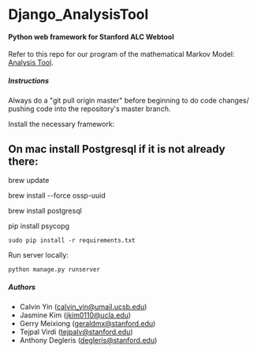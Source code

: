 # Django_AnalysisTool

#### Python web framework for Stanford ALC Webtool

Refer to this repo for our program of the mathematical Markov Model: [Analysis Tool](https://github.com/colphin/Analysis_Tool).

##### Instructions

Always do a "git pull origin master" before beginning to do code changes/ pushing code into the repository's master branch.


Install the necessary framework:

On mac install Postgresql if it is not already there:
---------------------------------------------------
brew update

brew install --force ossp-uuid

brew install postgresql

pip install psycopg

```
sudo pip install -r requirements.txt
```
Run server locally:
```
python manage.py runserver
```

##### Authors
* Calvin Yin (calvin_yin@umail.ucsb.edu)
* Jasmine Kim (jkim0110@ucla.edu)
* Gerry Meixiong (geraldmx@stanford.edu)
* Tejpal Virdi (tejpalv@stanford.edu)
* Anthony Degleris (degleris@stanford.edu)
